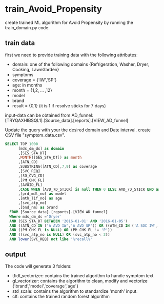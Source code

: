 # train_Avoid_Propensity
create trained ML algorithm for Avoid Propensity by running the train_domain.py code.
## train data
first we need to provide training data with the following attributes:
* domain: one of the following domains {Refrigeration, Washer, Dryer, Cooking, LawnGarden}
* symptoms
* coverage = {'IW','SP'}
* age: in months
* month = {1,2, ... ,12} 
* model
* brand
* result = {0,1} (it is 1 if resolve sticks for 7 days)

input-data can be obtained from AD_funnel:   
[TRYQAXHIBSQL1].[Source_data].[reports].[VIEW_AD_funnel]  

Update the query with your the desired domain and Date interval. 
create CSV file "symptom_data.csv".


```sql
SELECT TOP 1000
      [mds_dm_ds] as domain
      ,[SES_STA_DT]
      ,MONTH([SES_STA_DT]) as month
      ,[ATN_CD]
      ,SUBSTRING([ATN_CD],7,9) as coverage
      ,[SVC_REQ]
      ,[SO_CVG_CD]
      ,[PM_CHK_FL]
      ,[AVOID_FL]
      ,CASE WHEN [AVD_7D_STICK] is null THEN 0 ELSE AVD_7D_STICK END as result
      ,[prd_mdl_no] as model
      ,[mth_lif_no] as age
      ,[svc_atp_no]
      ,[bnd_nm] as brand
  FROM [Source_data].[reports].[VIEW_AD_funnel]
  Where mds_dm_ds ='Dryer'
  AND (SES_STA_DT BETWEEN '2016-01-01' AND '2016-01-05')
  AND ((ATN_CD IN ('A AVD IW','A AVD SP')) OR ((ATN_CD IN ('A SOC IW','A SOC SP')) AND (SO_CVG_CD IN ('SP','IW'))))
  AND ((PM_CHK_FL is NULL) OR (PM_CHK_FL != 'P'))
  AND ((svc_atp_no is NULL) OR (svc_atp_no < 2))
  AND lower(SVC_REQ) not like '%recall%'
```
## output
The code will generate 3 folders:  
* tfidf_vectorizer: contains the trained algorithm to handle symptom text
* gl_vectorizer: contains the algorithm to clean, modify and vectorize {'brand','model','coverage','age'}
* std_scale: contains the algorithm to standardize 'month' input. 
* clf: contains the trained random forest algorithm

